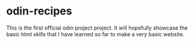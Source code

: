 # odin-recipes

This is the first official odin project project. It will hopefully showcase the basic html skills that I have learned so far to make a very basic website.

